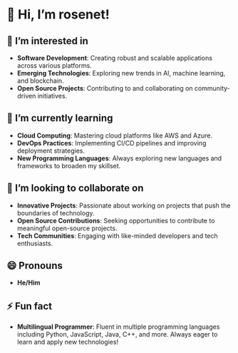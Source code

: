# 👋 Hi, I’m rosenet!

## 👀 I’m interested in
- **Software Development**: Creating robust and scalable applications across various platforms.
- **Emerging Technologies**: Exploring new trends in AI, machine learning, and blockchain.
- **Open Source Projects**: Contributing to and collaborating on community-driven initiatives.

## 🌱 I’m currently learning
- **Cloud Computing**: Mastering cloud platforms like AWS and Azure.
- **DevOps Practices**: Implementing CI/CD pipelines and improving deployment strategies.
- **New Programming Languages**: Always exploring new languages and frameworks to broaden my skillset.

## 💞️ I’m looking to collaborate on
- **Innovative Projects**: Passionate about working on projects that push the boundaries of technology.
- **Open Source Contributions**: Seeking opportunities to contribute to meaningful open-source projects.
- **Tech Communities**: Engaging with like-minded developers and tech enthusiasts.

## 😄 Pronouns
- **He/Him**

## ⚡ Fun fact
- **Multilingual Programmer**: Fluent in multiple programming languages including Python, JavaScript, Java, C++, and more. Always eager to learn and apply new technologies!
